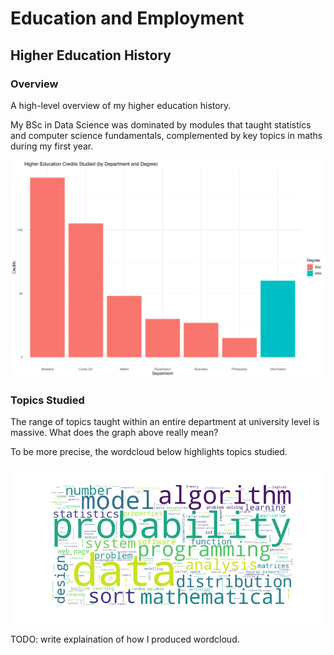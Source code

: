 # Education and Employment

## Higher Education History

### Overview 

A high-level overview of my higher education history. 

My BSc in Data Science was dominated by modules that taught statistics and computer science fundamentals, complemented by key topics in maths during my first year.

![cred_by_dept](./plot/cred_by_dept.png)

### Topics Studied

The range of topics taught within an entire department at university level is massive. What does the graph above really mean?

To be more precise, the wordcloud below highlights topics studied.

![cred_by_dept](./plot/module_wordcloud.png)

TODO: write explaination of how I produced wordcloud.

